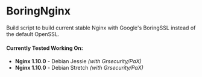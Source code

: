 # BoringNginx
Build script to build current stable Nginx with Google's BoringSSL instead of the default OpenSSL.

#### Currently Tested Working On:
* **Nginx 1.10.0** - Debian Jessie *(with Grsecurity/PaX)*
* **Nginx 1.10.0** - Debian Stretch *(with Grsecurity/PaX)*
